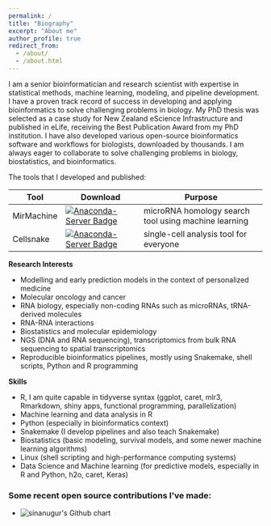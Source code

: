 ```yaml
---
permalink: /
title: "Biography"
excerpt: "About me"
author_profile: true
redirect_from: 
  - /about/
  - /about.html
---
```


I am a senior bioinformatician and research scientist with expertise in statistical methods, machine learning, modeling, and pipeline development. I have a proven track record of success in developing and applying bioinformatics to solve challenging problems in biology. My PhD thesis was selected as a case study for New Zealand eScience Infrastructure and published in eLife, receiving the Best Publication Award from my PhD institution. I have also developed various open-source bioinformatics software and workflows for biologists, downloaded by thousands. I am always eager to collaborate to solve challenging problems in biology, biostatistics, and bioinformatics.

The tools that I developed and published:

| Tool | Download  | Purpose |  
|----------|-----------|-----|  
|MirMachine|[![Anaconda-Server Badge](https://anaconda.org/bioconda/mirmachine/badges/downloads.svg)](https://anaconda.org/bioconda/mirmachine)| microRNA homology search tool using machine learning|  
|Cellsnake |[![Anaconda-Server Badge](https://anaconda.org/bioconda/cellsnake/badges/downloads.svg)](https://anaconda.org/bioconda/cellsnake)|single-cell analysis tool for everyone |  


**Research Interests**
* Modelling and early prediction models in the context of personalized medicine
* Molecular oncology and cancer
* RNA biology, especially non-coding RNAs such as microRNAs, tRNA-derived molecules
* RNA-RNA interactions
* Biostatistics and molecular epidemiology
* NGS (DNA and RNA sequencing), transcriptomics from bulk RNA sequencing to spatial transcriptomics
* Reproducible bioinformatics pipelines, mostly using Snakemake, shell scripts, Python and R programming

**Skills**
* R, I am quite capable in tidyverse syntax (ggplot, caret, mlr3, Rmarkdown, shiny apps, functional programming, parallelization)
* Machine learning and data analysis in R
* Python (especially in bioinformatics context)
* Snakemake (I develop pipelines and also teach Snakemake)
* Biostatistics (basic modeling, survival models, and some newer machine learning algorithms)
* Linux (shell scripting and high-performance computing systems)
* Data Science and Machine learning (for predictive models, especially in R and Python, h2o, caret, Keras)



<div id="contributions" class="contributions">
  <h3>Some recent open source contributions I've made:</h3>
  <ul>
    <li>
      <img src="http://ghchart.rshah.org/sinanugur" alt="sinanugur's Github chart" />
    </li>
  </ul> 
</div>
